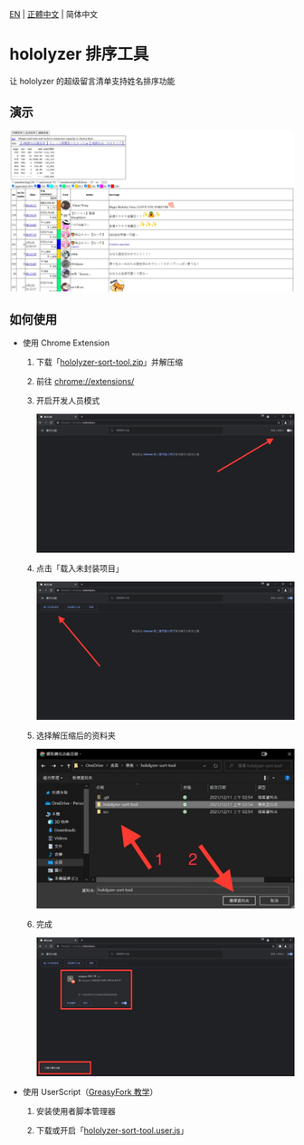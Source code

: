 [EN](./README.md) | [正體中文](./README_TW.md) | 简体中文

# hololyzer 排序工具

让 hololyzer 的超级留言清单支持姓名排序功能

## 演示

![演示](./src/demo/demo.jpg)

## 如何使用

* 使用 Chrome Extension

    1. 下载「[hololyzer-sort-tool.zip](./hololyzer-sort-tool.zip?raw=1)」并解压缩

    1. 前往 [chrome://extensions/](chrome://extensions/)

    1. 开启开发人员模式

        ![开启开发人员模式](./src/tutorial/1.jpg)

    1. 点击「载入未封装项目」

        ![点击「载入未封装项目」](./src/tutorial/2.jpg)

    1. 选择解压缩后的资料夹

        ![选择解压缩后的资料夹](./src/tutorial/3.jpg)

    1. 完成

        ![完成](./src/tutorial/4.jpg)

* 使用 UserScript（[GreasyFork 教学](https://greasyfork.org/zh-CN)）

    1. 安装使用者脚本管理器

    1. 下载或开启「[hololyzer-sort-tool.user.js](https://greasyfork.org/zh-TW/scripts/436870-hololyzer-sort-tool)」

